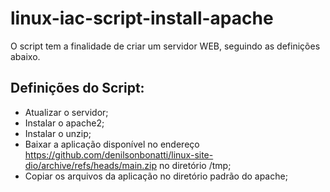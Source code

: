 # linux-iac-script-install-apache

O script tem a finalidade de criar um servidor WEB, seguindo as definições abaixo.

## Definições do Script:
- Atualizar o servidor;
- Instalar o apache2;
- Instalar o unzip;
- Baixar a aplicação disponível no endereço https://github.com/denilsonbonatti/linux-site-dio/archive/refs/heads/main.zip no diretório /tmp;
- Copiar os arquivos da aplicação no diretório padrão do apache;

